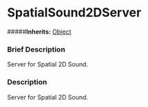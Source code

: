 #  SpatialSound2DServer  
#####**Inherits:** [Object](class_object)

###  Brief Description  
Server for Spatial 2D Sound.

###  Description  
Server for Spatial 2D Sound.
